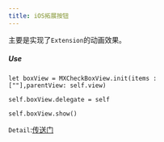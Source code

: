 ```yaml
---
title: iOS拓展按钮
---
```


主要是实现了`Extension`的动画效果。

##### Use

```
let boxView = MXCheckBoxView.init(items :  
[""],parentView: self.view)
        
self.boxView.delegate = self
        
self.boxView.show()
```

`Detail`:[传送门](http://www.jianshu.com/p/eecdb07dfcd3)
